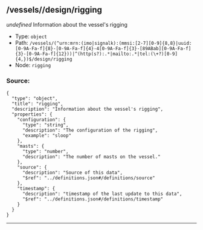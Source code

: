 ## /vessels/<RegExp>/design/rigging

*undefined*
Information about the vessel's rigging

* Type: `object`
* Path: `/vessels/(^urn:mrn:(imo|signalk):(mmsi:[2-7][0-9]{8,8}|uuid:[0-9A-Fa-f]{8}-[0-9A-Fa-f]{4}-4[0-9A-Fa-f]{3}-[89ABab][0-9A-Fa-f]{3}-[0-9A-Fa-f]{12}))|^(http(s?):.*|mailto:.*|tel:(\+?)[0-9]{4,})$/design/rigging`
* Node: `rigging`

### Source:
```
{
  "type": "object",
  "title": "rigging",
  "description": "Information about the vessel's rigging",
  "properties": {
    "configuration": {
      "type": "string",
      "description": "The configuration of the rigging",
      "example": "sloop"
    },
    "masts": {
      "type": "number",
      "description": "The number of masts on the vessel."
    },
    "source": {
      "description": "Source of this data",
      "$ref": "../definitions.json#/definitions/source"
    },
    "timestamp": {
      "description": "timestamp of the last update to this data",
      "$ref": "../definitions.json#/definitions/timestamp"
    }
  }
}
```

---
